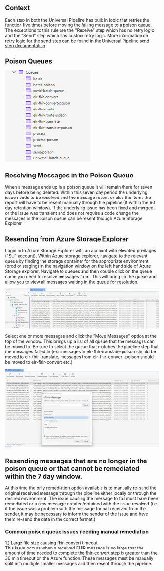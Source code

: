 ## Context

Each step in both the Universal Pipeline has built in logic that retries the function five times before moving the failing message to a poison queue. The exceptions to this rule are the "Receive" step which has no retry logic and the "Send" step which has custom retry logic. More information on retry logic for the send step can be found in the Universal Pipeline [send step documentation](https://github.com/CDCgov/prime-reportstream/blob/master/prime-router/docs/universal-pipeline/send.md)

## Poison Queues
![Azure-queues](Azure-queues.png)

## Resolving Messages in the Poison Queue

When a message ends up in a poison queue it will remain there for seven days before being deleted. Within this seven day period the underlying issue needs to be resolved
and the message resent or else the items the report will have to be resent manually through the pipeline (If within the 60 day retention window). If the underlying issue has been
fixed and merged, or the issue was transient and does not require a code change the messages in the poison queue can be resent through Azure Storage Explorer.

## Resending from Azure Storage Explorer
Login in to Azure Storage Explorer with an account with elevated privilages ("SU" account). Within Azure storage explorer, navigate to the relevant queue by finding the storage container for the appropriate environment (prod or staging) in the navigation window on the left hand side of Azure Storage explorer. Navigate to queues and then double click on the queue name you need to resolve messages from.
This will bring up the queue and allow you to view all messages waiting in the queue for resolution.

![translate-poison-queue](translate-poison-queue.png)

Select one or more messages and click the "Move Messages" option at the top of the window. This brings up a list of all queue that the messages can be moved to.
Be sure to select the queue that matches the pipeline step that the messages failed in (ex: messages in elr-fhir-translate-poison should be moved to elr-fhir-translate, messages from elr-fhir-convert-poison should be moved to elr-fhir-convert etc.)

![move-messages-back-to-queue](move-messages-back-to-queue.png)

## Resending messages that are no longer in the poison queue or that cannot be remediated within the 7 day window.

At this time the only remediation option available is to manually re-send the original received message through the pipeline either locally or through the desired environment. The issue causing the message to fail must have been remediated or a new message created/obtained with the issue resolved (i.e. if the issue was a problem with the message format received from the sender, it may be necessary to inform the sender of the issue and have them re-send the data in the correct format.)

### Common poison queue issues needing manual remediation

1.) Large file size causing fhir-convert timeout <br>
    This issue occurs when a received FHIR message is so large that the amount of time needed to complete the fhir-convert step is greater than the 30 min timeout on the Azure function. These messages must be manually split into multiple smaller messages and then resent through the pipeline.